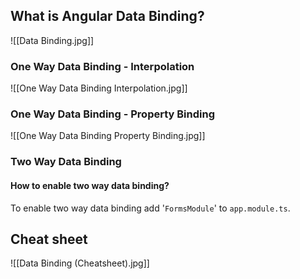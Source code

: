 ## What is Angular Data Binding?

![[Data Binding.jpg]]

### One Way Data Binding - Interpolation

![[One Way Data Binding Interpolation.jpg]]

### One Way Data Binding - Property Binding

![[One Way Data Binding Property Binding.jpg]]

### Two Way Data Binding

#### How to enable two way data binding?

To enable two way data binding add '`FormsModule`' to `app.module.ts`.

## Cheat sheet

![[Data Binding (Cheatsheet).jpg]]

